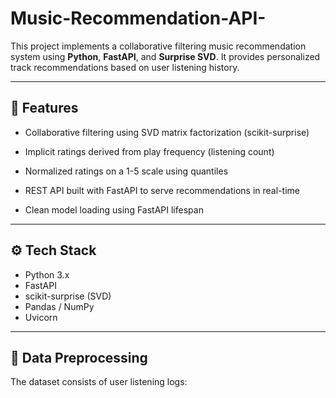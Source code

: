 # Music-Recommendation-API-
This project implements a collaborative filtering music recommendation system using **Python**, **FastAPI**, and **Surprise SVD**. It provides personalized track recommendations based on user listening history.

---

## 📌 **Features**
- Collaborative filtering using SVD matrix factorization (scikit-surprise)
- Implicit ratings derived from play frequency (listening count)
- Normalized ratings on a 1-5 scale using quantiles
- REST API built with FastAPI to serve recommendations in real-time
  
- Clean model loading using FastAPI lifespan

---

## ⚙️ **Tech Stack**
- Python 3.x  
- FastAPI  
- scikit-surprise (SVD)  
- Pandas / NumPy  
- Uvicorn  

---

## 📝 **Data Preprocessing**
The dataset consists of user listening logs:
